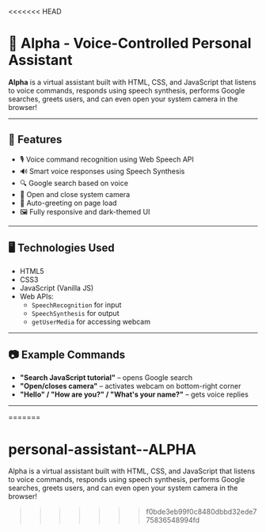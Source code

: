 <<<<<<< HEAD
# 🧠 Alpha - Voice-Controlled Personal Assistant

**Alpha** is a virtual assistant built with HTML, CSS, and JavaScript that listens to voice commands, responds using speech synthesis, performs Google searches, greets users, and can even open your system camera in the browser!

---

## 🚀 Features

- 🎙️ Voice command recognition using Web Speech API
- 🔊 Smart voice responses using Speech Synthesis
- 🔍 Google search based on voice
- 📸 Open and close system camera
- 👋 Auto-greeting on page load
- 🖼️ Fully responsive and dark-themed UI

---

## 🖥️ Technologies Used

- HTML5
- CSS3
- JavaScript (Vanilla JS)
- Web APIs:
  - `SpeechRecognition` for input
  - `SpeechSynthesis` for output
  - `getUserMedia` for accessing webcam

---

## 📷 Example Commands

- **"Search JavaScript tutorial"** – opens Google search
- **"Open/closes camera"** – activates webcam on bottom-right corner
- **"Hello" / "How are you?" / "What's your name?"** – gets voice replies

---

=======
# personal-assistant--ALPHA
Alpha is a virtual assistant built with HTML, CSS, and JavaScript that listens to voice commands, responds using speech synthesis, performs Google searches, greets users, and can even open your system camera in the browser!
>>>>>>> f0bde3eb99f0c8480dbbd32ede775836548994fd
